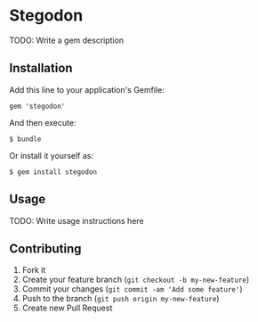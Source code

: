 # Stegodon

TODO: Write a gem description

## Installation

Add this line to your application's Gemfile:

    gem 'stegodon'

And then execute:

    $ bundle

Or install it yourself as:

    $ gem install stegodon

## Usage

TODO: Write usage instructions here

## Contributing

1. Fork it
2. Create your feature branch (`git checkout -b my-new-feature`)
3. Commit your changes (`git commit -am 'Add some feature'`)
4. Push to the branch (`git push origin my-new-feature`)
5. Create new Pull Request
